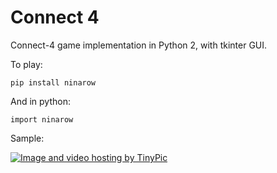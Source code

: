 # Connect 4
Connect-4 game implementation in Python 2, with tkinter GUI.

To play:

    pip install ninarow

And in python:

    import ninarow

Sample:

<a href="http://tinypic.com?ref=33nd92b" target="_blank"><img src="http://i68.tinypic.com/33nd92b.png" border="0" alt="Image and video hosting by TinyPic"></a>
